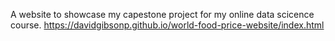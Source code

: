 A website to showcase my capestone project for my online data scicence course. https://davidgibsonp.github.io/world-food-price-website/index.html